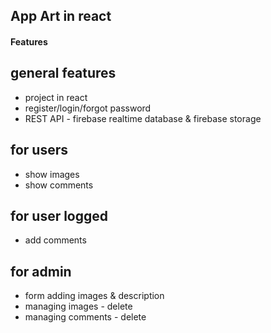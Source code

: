 ## App Art in react

#### Features

## general features
* project in react
* register/login/forgot password
* REST API - firebase realtime database & firebase storage
## for users
* show images
* show comments

## for user logged
* add comments

## for admin
* form adding images & description
* managing images - delete
* managing comments - delete
























